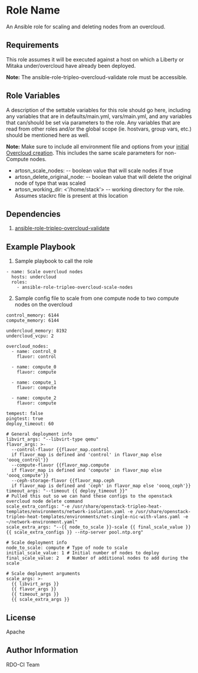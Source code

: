 Role Name
=========

An Ansible role for scaling and deleting nodes from an overcloud.

Requirements
------------

This role assumes it will be executed against a host on which a Liberty or Mitaka under/overcloud have already been deployed.

**Note:** The ansible-role-tripleo-overcloud-validate role must be accessible.

Role Variables
--------------

A description of the settable variables for this role should go here, including any variables that are in defaults/main.yml, vars/main.yml, and any variables that can/should be set via parameters to the role. Any variables that are read from other roles and/or the global scope (ie. hostvars, group vars, etc.) should be mentioned here as well.

**Note:** Make sure to include all environment file and options from your [initial Overcloud creation](https://access.redhat.com/documentation/en-US/Red_Hat_Enterprise_Linux_OpenStack_Platform/7/html/Director_Installation_and_Usage/sect-Scaling_the_Overcloud.html#sect-Adding_Compute_or_Ceph_Storage_Nodes). This includes the same scale parameters for non-Compute nodes.

- artosn_scale_nodes: <true> -- boolean value that will scale nodes if true
- artosn_delete_original_node: <false> -- boolean value that will delete the original node of type that was scaled
- artosn_working_dir: <'/home/stack'> -- working directory for the role. Assumes stackrc file is present at this location


Dependencies
------------

1. [ansible-role-tripleo-overcloud-validate](https://github.com/redhat-openstack/ansible-role-tripleo-overcloud-validate)

Example Playbook
----------------

  1. Sample playbook to call the role

    - name: Scale overcloud nodes
      hosts: undercloud
      roles:
        - ansible-role-tripleo-overcloud-scale-nodes

  2. Sample config file to scale from one compute node to two compute nodes on the overcloud

    control_memory: 6144
    compute_memory: 6144

    undercloud_memory: 8192
    undercloud_vcpu: 2

    overcloud_nodes:
      - name: control_0
        flavor: control

      - name: compute_0
        flavor: compute

      - name: compute_1
        flavor: compute

      - name: compute_2
        flavor: compute

    tempest: false
    pingtest: true
    deploy_timeout: 60

    # General deployment info
    libvirt_args: "--libvirt-type qemu"
    flavor_args: >-
      --control-flavor {{flavor_map.control
      if flavor_map is defined and 'control' in flavor_map else 'oooq_control'}}
      --compute-flavor {{flavor_map.compute
      if flavor_map is defined and 'compute' in flavor_map else 'oooq_compute'}}
      --ceph-storage-flavor {{flavor_map.ceph
      if flavor_map is defined and 'ceph' in flavor_map else 'oooq_ceph'}}
    timeout_args: "--timeout {{ deploy_timeout }}"
    # Pulled this out so we can hand these configs to the openstack overcloud node delete command
    scale_extra_configs: "-e /usr/share/openstack-tripleo-heat-templates/environments/network-isolation.yaml -e /usr/share/openstack-tripleo-heat-templates/environments/net-single-nic-with-vlans.yaml -e ~/network-environment.yaml"
    scale_extra_args: "--{{ node_to_scale }}-scale {{ final_scale_value }} {{ scale_extra_configs }} --ntp-server pool.ntp.org"

    # Scale deployment info
    node_to_scale: compute # Type of node to scale
    initial_scale_value: 1 # Initial number of nodes to deploy
    final_scale_value: 2   # Number of additional nodes to add during the scale

    # Scale deployment arguments
    scale_args: >-
      {{ libvirt_args }}
      {{ flavor_args }}
      {{ timeout_args }}
      {{ scale_extra_args }}

License
-------

Apache

Author Information
------------------

RDO-CI Team

